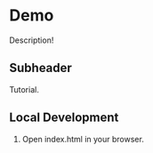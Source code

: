 # Demo

Description!

## Subheader

Tutorial.

## Local Development

1. Open index.html in your browser.